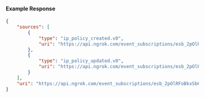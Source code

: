 <!-- Code generated for API Clients. DO NOT EDIT. -->

#### Example Response

```json
{
	"sources": [
		{
			"type": "ip_policy_created.v0",
			"uri": "https://api.ngrok.com/event_subscriptions/esb_2pOlRFoBkxSb6b0Uxu2PeIHsqt8/sources/ip_policy_created.v0"
		},
		{
			"type": "ip_policy_updated.v0",
			"uri": "https://api.ngrok.com/event_subscriptions/esb_2pOlRFoBkxSb6b0Uxu2PeIHsqt8/sources/ip_policy_updated.v0"
		}
	],
	"uri": "https://api.ngrok.com/event_subscriptions/esb_2pOlRFoBkxSb6b0Uxu2PeIHsqt8/sources"
}
```
